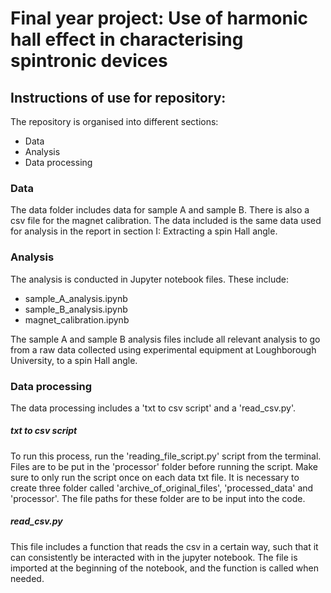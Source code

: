 # Final year project: Use of harmonic hall effect in characterising spintronic devices

## Instructions of use for repository:
The repository is organised into different sections:
- Data
- Analysis
- Data processing

### Data
The data folder includes data for sample A and sample B. There is also a csv file for the magnet calibration. The data included is the same data used for analysis in the report in section I: Extracting a spin Hall angle.

### Analysis
The analysis is conducted in Jupyter notebook files. These include:
- sample_A_analysis.ipynb
- sample_B_analysis.ipynb
- magnet_calibration.ipynb

The sample A and sample B analysis files include all relevant analysis to go from a raw data collected using experimental equipment at Loughborough University, to a spin Hall angle.

### Data processing 
The data processing includes a 'txt to csv script' and a 'read_csv.py'.

##### txt to csv script
To run this process, run the 'reading_file_script.py' script from the terminal. Files are to be put in the 'processor' folder before running the script. Make sure to only run the script once on each data txt file. It is necessary to create three folder called 'archive_of_original_files', 'processed_data' and 'processor'. The file paths for these folder are to be input into the code.

##### read_csv.py
This file includes a function that reads the csv in a certain way, such that it can consistently be interacted with in the jupyter notebook. The file is imported at the beginning of the notebook, and the function is called when needed.
